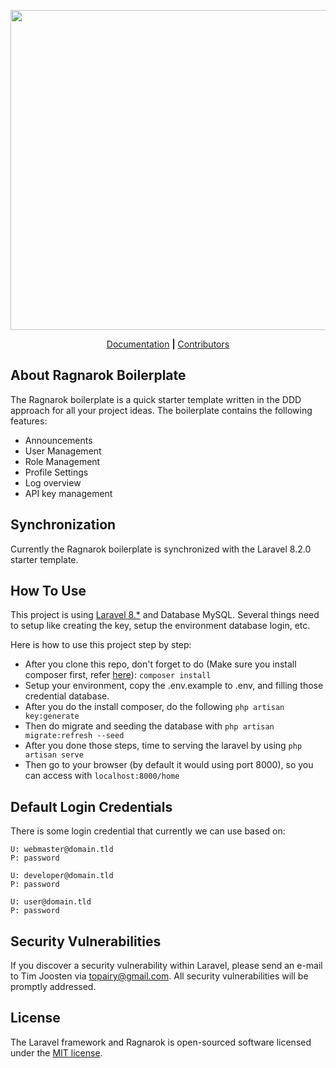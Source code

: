 <p align="center"><img src="https://user-images.githubusercontent.com/1066486/95141713-2d250880-0772-11eb-9ee8-bc07c11628d0.png" width="512"></p>
<p align="center">
    <a href="https://github.com/Activisme-be/ragnarok-docs">Documentation</a>
    <strong>|</strong>
    <a href="https://github.com/Activisme-be/Ragnarok/graphs/contributors">Contributors</a>
</p>
   
## About Ragnarok Boilerplate

The Ragnarok boilerplate is a quick starter template written in the DDD approach for all your project ideas. 
The boilerplate contains the following features: 

- Announcements
- User Management
- Role Management
- Profile Settings
- Log overview
- API key management

## Synchronization 

Currently the Ragnarok boilerplate is synchronized with the Laravel 8.2.0 starter template. 

## How To Use

This project is using [Laravel 8.*](https://laravel.com/docs/8.x) and Database MySQL.
Several things need to setup like creating the key, setup the environment database login, etc.

Here is how to use this project step by step:
- After you clone this repo, don't forget to do (Make sure you install composer first, refer [here](https://getcomposer.org)):
```composer install```
- Setup your environment, copy the .env.example to .env, and filling those credential database.
- After you do the install composer, do the following ```php artisan key:generate```
- Then do migrate and seeding the database with ```php artisan migrate:refresh --seed```
- After you done those steps, time to serving the laravel by using ```php artisan serve```
- Then go to your browser (by default it would using port 8000), so you can access with ```localhost:8000/home```

## Default Login Credentials

There is some login credential that currently we can use based on:

```
U: webmaster@domain.tld
P: password

U: developer@domain.tld
P: password

U: user@domain.tld
P: password
```

## Security Vulnerabilities

If you discover a security vulnerability within Laravel, please send an e-mail to Tim Joosten via [topairy@gmail.com](mailto:topairy@gmail.com). All security vulnerabilities will be promptly addressed.

## License

The Laravel framework and Ragnarok is open-sourced software licensed under the [MIT license](https://opensource.org/licenses/MIT).

